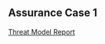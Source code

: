 ## Assurance Case 1

[Threat Model Report](https://github.com/iambst/CYBR8420_Titans_SA_Project/blob/master/Files/DFD1-level%201.htm)

